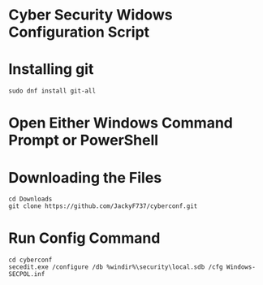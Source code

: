 # Cyber Security Widows Configuration Script
# Installing git
```
sudo dnf install git-all
```
# Open Either Windows Command Prompt or PowerShell

# Downloading the Files
```
cd Downloads
git clone https://github.com/JackyF737/cyberconf.git
```
# Run Config Command
```
cd cyberconf
secedit.exe /configure /db %windir%\security\local.sdb /cfg Windows-SECPOL.inf
```
